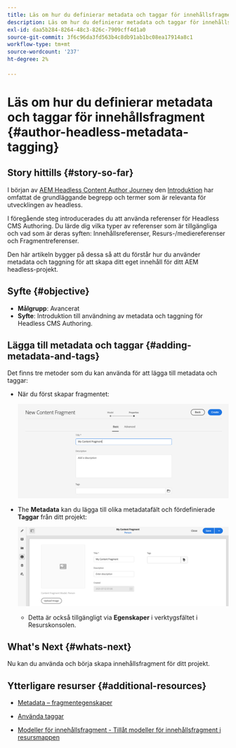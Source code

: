 ```yaml
---
title: Läs om hur du definierar metadata och taggar för innehållsfragment
description: Läs om hur du definierar metadata och taggar för innehållsfragment
exl-id: daa5b284-8264-48c3-826c-7909cff4d1a0
source-git-commit: 3f6c96da3fd563b4c8db91ab1bc08ea17914a8c1
workflow-type: tm+mt
source-wordcount: '237'
ht-degree: 2%

---
```


# Läs om hur du definierar metadata och taggar för innehållsfragment {#author-headless-metadata-tagging}

## Story hittills {#story-so-far}

I början av [AEM Headless Content Author Journey](overview.md) den [Introduktion](introduction.md) har omfattat de grundläggande begrepp och termer som är relevanta för utvecklingen av headless.

I föregående steg introducerades du att använda referenser för Headless CMS Authoring. Du lärde dig vilka typer av referenser som är tillgängliga och vad som är deras syften: Innehållsreferenser, Resurs-/mediereferenser och Fragmentreferenser.

Den här artikeln bygger på dessa så att du förstår hur du använder metadata och taggning för att skapa ditt eget innehåll för ditt AEM headless-projekt.

## Syfte {#objective}

* **Målgrupp**: Avancerat
* **Syfte**: Introduktion till användning av metadata och taggning för Headless CMS Authoring.

## Lägga till metadata och taggar {#adding-metadata-and-tags}

Det finns tre metoder som du kan använda för att lägga till metadata och taggar:

* När du först skapar fragmentet:

   ![Skapa innehållsfragment - ange namn](/help/journey-headless/author/assets/headless-journey-author-content-fragment-03.png)

* The **Metadata** kan du lägga till olika metadatafält och fördefinierade **Taggar** från ditt projekt:

   ![Content Fragment Editor - Metadata](/help/journey-headless/author/assets/headless-journey-author-metadata-01.png)

   * Detta är också tillgängligt via **Egenskaper** i verktygsfältet i Resurskonsolen.

## What&#39;s Next {#whats-next}

Nu kan du använda och börja skapa innehållsfragment för ditt projekt.

## Ytterligare resurser {#additional-resources}

* [Metadata – fragmentegenskaper](/help/assets/content-fragments/content-fragments-metadata.md)

* [Använda taggar](/help/sites-cloud/authoring/features/tags.md)

* [Modeller för innehållsfragment - Tillåt modeller för innehållsfragment i resursmappen](/help/assets/content-fragments/content-fragments-models.md#allowing-content-fragment-models-assets-folder)
